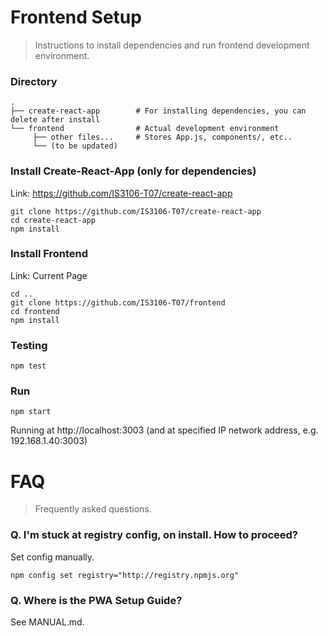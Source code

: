 # Frontend Setup
> Instructions to install dependencies and run frontend development environment.

### Directory
    .
    ├── create-react-app        # For installing dependencies, you can delete after install
    └── frontend                # Actual development environment
         ├── other files...     # Stores App.js, components/, etc..
         └── (to be updated)

### Install Create-React-App (only for dependencies)
Link: https://github.com/IS3106-T07/create-react-app  

    git clone https://github.com/IS3106-T07/create-react-app  
    cd create-react-app  
    npm install  

### Install Frontend
Link: Current Page

    cd ..
    git clone https://github.com/IS3106-T07/frontend
    cd frontend
    npm install

### Testing
    npm test

### Run
    npm start

Running at http://localhost:3003 (and at specified IP network address, e.g. 192.168.1.40:3003)

# FAQ
> Frequently asked questions.

### Q. I'm stuck at registry config, on install. How to proceed?
Set config manually.

    npm config set registry="http://registry.npmjs.org"

### Q. Where is the PWA Setup Guide?
See MANUAL.md.